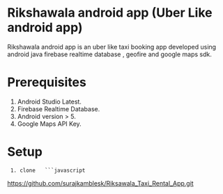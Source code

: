 # Rikshawala android app (Uber Like android app)
 Rikshawala android app is an uber like taxi booking app developed using android java  firebase realtime database , geofire and   google maps sdk.

# Prerequisites
 1. Android Studio Latest.
 2. Firebase Realtime Database.
 3. Android version > 5.
 4. Google Maps API Key.
 
 # Setup
     1. clone   ```javascript
https://github.com/surajkamblesk/Riksawala_Taxi_Rental_App.git
```
